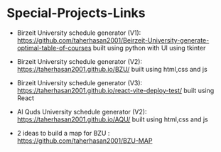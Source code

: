 # Special-Projects-Links

* Birzeit University schedule generator (V1): https://github.com/taherhasan2001/Beirzeit-University-generate-optimal-table-of-courses
built using python with UI using tkinter 

* Birzeit University schedule generator (V2): https://taherhasan2001.github.io/BZU/
built using html,css and js

* Birzeit University schedule generator (V3): https://taherhasan2001.github.io/react-vite-deploy-test/
built using React


* Al Quds University schedule generator (V2): https://taherhasan2001.github.io/AQU/
built using html,css and js


* 2 ideas to build a map for BZU : https://github.com/taherhasan2001/BZU-MAP

